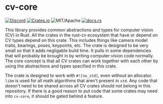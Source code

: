 # cv-core

[![Discord][dci]][dcl] [![Crates.io][ci]][cl] ![MIT/Apache][li] [![docs.rs][di]][dl]

[ci]: https://img.shields.io/crates/v/cv-core.svg
[cl]: https://crates.io/crates/cv-core/

[li]: https://img.shields.io/badge/License-MIT-yellow.svg

[di]: https://docs.rs/cv-core/badge.svg
[dl]: https://docs.rs/cv-core/

[dci]: https://img.shields.io/discord/550706294311485440.svg?logo=discord&colorB=7289DA
[dcl]: https://discord.gg/d32jaam

This library provides common abstractions and types for computer vision (CV) in Rust.
All the crates in the rust-cv ecosystem that have or depend on CV types depend on this crate.
This includes things like camera model traits, bearings, poses, keypoints, etc. The crate is designed to
be very small so that it adds negligable build time. It pulls in some dependencies
that will probably be brought in by writing computer vision code normally.
The core concept is that all CV crates can work together with each other by using the
abstractions and types specified in this crate.

The crate is designed to work with `#![no_std]`, even without an allocator. `libm` is used
for all math algorithms that aren't present in `std`. Any code that doesn't need to be shared
across all CV crates should not belong in this repository. If there is a good reason to put
code that some crates may need into `cv-core`, it should be gated behind a feature.
